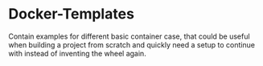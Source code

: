 # Docker-Templates

Contain examples for different basic container case, that could be useful when building a project from scratch and
quickly need a setup to continue with instead of inventing the wheel again.
